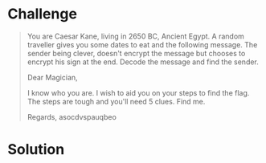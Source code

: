 # Challenge

> You are Caesar Kane, living in 2650 BC, Ancient Egypt. A random traveller gives you some dates to eat and the following message. The sender being clever, doesn't encrypt the message but chooses to encrypt his sign at the end. Decode the message and find the sender.
> 
> Dear Magician,
> 
> I know who you are. I wish to aid you on your steps to find the flag. The steps are tough and you'll need 5 clues. Find me.
> 
> Regards,
> asocdvspauqbeo

# Solution

